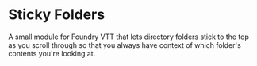 # Sticky Folders

A small module for Foundry VTT that lets directory folders stick to the top as you scroll through so that you always have context of which folder's contents you're looking at.
